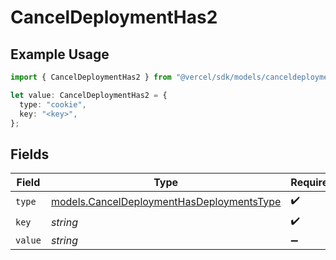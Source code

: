 # CancelDeploymentHas2

## Example Usage

```typescript
import { CancelDeploymentHas2 } from "@vercel/sdk/models/canceldeploymentop.js";

let value: CancelDeploymentHas2 = {
  type: "cookie",
  key: "<key>",
};
```

## Fields

| Field                                                                                        | Type                                                                                         | Required                                                                                     | Description                                                                                  |
| -------------------------------------------------------------------------------------------- | -------------------------------------------------------------------------------------------- | -------------------------------------------------------------------------------------------- | -------------------------------------------------------------------------------------------- |
| `type`                                                                                       | [models.CancelDeploymentHasDeploymentsType](../models/canceldeploymenthasdeploymentstype.md) | :heavy_check_mark:                                                                           | N/A                                                                                          |
| `key`                                                                                        | *string*                                                                                     | :heavy_check_mark:                                                                           | N/A                                                                                          |
| `value`                                                                                      | *string*                                                                                     | :heavy_minus_sign:                                                                           | N/A                                                                                          |
